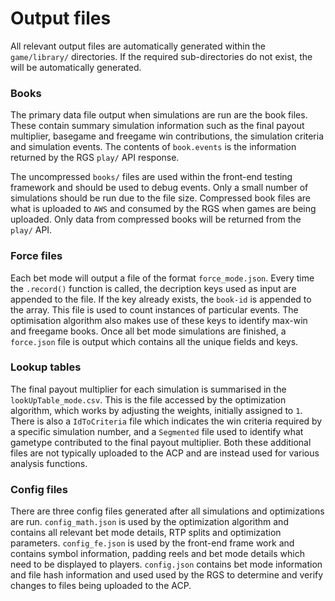 # Output files

All relevant output files are automatically generated within the `game/library/` directories. If the required sub-directories do not exist, the will be automatically generated.

### Books

The primary data file output when simulations are run are the book files. These contain summary simulation information such as the final payout multiplier, basegame and freegame win contributions, the simulation criteria and simulation events. The contents of `book.events` is the information returned by the RGS `play/` API response. 

The uncompressed `books/` files are used within the front-end testing framework and should be used to debug events. Only a small number of simulations should be run due to the file size. Compressed book files are what is uploaded to `AWS` and consumed by the RGS when games are being uploaded. Only data from compressed books will be returned from the `play/` API.


### Force files

Each bet mode will output a file of the format `force_mode.json`. Every time the `.record()` function is called, the decription keys used as input are appended to the file. If the key already exists, the `book-id` is appended to the array. This file is used to count instances of particular events. The optimisation algorithm also makes use of these keys to identify max-win and freegame books. Once all bet mode simulations are finished, a `force.json` file is output which contains all the unique fields and keys.


### Lookup tables

The final payout multiplier for each simulation is summarised in the `lookUpTable_mode.csv`. This is the file accessed by the optimization algorithm, which works by adjusting the weights, initially assigned to `1`. There is also a `IdToCriteria` file which indicates the win criteria required by a specific simulation number, and a `Segmented` file used to identify what gametype contributed to the final payout multiplier. Both these additional files are not typically uploaded to the ACP and are instead used for various analysis functions.


### Config files

There are three config files generated after all simulations and optimizations are run. `config_math.json` is used by the optimization algorithm and contains all relevant bet mode details, RTP splits and optimization parameters. `config_fe.json` is used by the front-end frame work and contains symbol information, padding reels and bet mode details which need to be displayed to players. `config.json` contains bet mode information and file hash information and used used by the RGS to determine and verify changes to files being uploaded to the ACP.